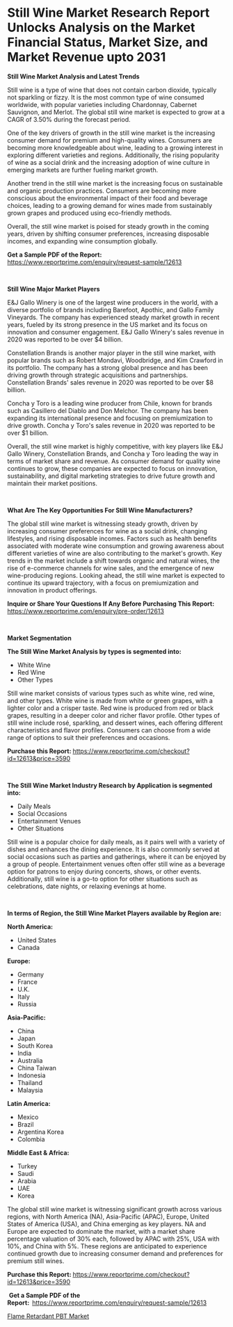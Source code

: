 <p><h1>Still Wine Market Research Report Unlocks Analysis on the Market Financial Status, Market Size, and Market Revenue upto 2031</h1></p><p><strong>Still Wine Market Analysis and Latest Trends</strong></p>
<p><p>Still wine is a type of wine that does not contain carbon dioxide, typically not sparkling or fizzy. It is the most common type of wine consumed worldwide, with popular varieties including Chardonnay, Cabernet Sauvignon, and Merlot. The global still wine market is expected to grow at a CAGR of 3.50% during the forecast period. </p><p>One of the key drivers of growth in the still wine market is the increasing consumer demand for premium and high-quality wines. Consumers are becoming more knowledgeable about wine, leading to a growing interest in exploring different varieties and regions. Additionally, the rising popularity of wine as a social drink and the increasing adoption of wine culture in emerging markets are further fueling market growth.</p><p>Another trend in the still wine market is the increasing focus on sustainable and organic production practices. Consumers are becoming more conscious about the environmental impact of their food and beverage choices, leading to a growing demand for wines made from sustainably grown grapes and produced using eco-friendly methods.</p><p>Overall, the still wine market is poised for steady growth in the coming years, driven by shifting consumer preferences, increasing disposable incomes, and expanding wine consumption globally.</p></p>
<p><strong>Get a Sample PDF of the Report:&nbsp;</strong> <a href="https://www.reportprime.com/enquiry/request-sample/12613">https://www.reportprime.com/enquiry/request-sample/12613</a></p>
<p>&nbsp;</p>
<p><strong>Still Wine Major Market Players</strong></p>
<p><p>E&J Gallo Winery is one of the largest wine producers in the world, with a diverse portfolio of brands including Barefoot, Apothic, and Gallo Family Vineyards. The company has experienced steady market growth in recent years, fueled by its strong presence in the US market and its focus on innovation and consumer engagement. E&J Gallo Winery's sales revenue in 2020 was reported to be over $4 billion.</p><p>Constellation Brands is another major player in the still wine market, with popular brands such as Robert Mondavi, Woodbridge, and Kim Crawford in its portfolio. The company has a strong global presence and has been driving growth through strategic acquisitions and partnerships. Constellation Brands' sales revenue in 2020 was reported to be over $8 billion.</p><p>Concha y Toro is a leading wine producer from Chile, known for brands such as Casillero del Diablo and Don Melchor. The company has been expanding its international presence and focusing on premiumization to drive growth. Concha y Toro's sales revenue in 2020 was reported to be over $1 billion.</p><p>Overall, the still wine market is highly competitive, with key players like E&J Gallo Winery, Constellation Brands, and Concha y Toro leading the way in terms of market share and revenue. As consumer demand for quality wine continues to grow, these companies are expected to focus on innovation, sustainability, and digital marketing strategies to drive future growth and maintain their market positions.</p></p>
<p>&nbsp;</p>
<p><strong>What Are The Key Opportunities For Still Wine Manufacturers?</strong></p>
<p><p>The global still wine market is witnessing steady growth, driven by increasing consumer preferences for wine as a social drink, changing lifestyles, and rising disposable incomes. Factors such as health benefits associated with moderate wine consumption and growing awareness about different varieties of wine are also contributing to the market's growth. Key trends in the market include a shift towards organic and natural wines, the rise of e-commerce channels for wine sales, and the emergence of new wine-producing regions. Looking ahead, the still wine market is expected to continue its upward trajectory, with a focus on premiumization and innovation in product offerings.</p></p>
<p><strong>Inquire or Share Your Questions If Any Before Purchasing This Report:</strong> <a href="https://www.reportprime.com/enquiry/pre-order/12613">https://www.reportprime.com/enquiry/pre-order/12613</a></p>
<p>&nbsp;</p>
<p><strong>Market Segmentation</strong></p>
<p><strong>The Still Wine Market Analysis by types is segmented into:</strong></p>
<p><ul><li>White Wine</li><li>Red Wine</li><li>Other Types</li></ul></p>
<p><p>Still wine market consists of various types such as white wine, red wine, and other types. White wine is made from white or green grapes, with a lighter color and a crisper taste. Red wine is produced from red or black grapes, resulting in a deeper color and richer flavor profile. Other types of still wine include rosé, sparkling, and dessert wines, each offering different characteristics and flavor profiles. Consumers can choose from a wide range of options to suit their preferences and occasions.</p></p>
<p><strong>Purchase this Report:&nbsp;</strong><a href="https://www.reportprime.com/checkout?id=12613&price=3590">https://www.reportprime.com/checkout?id=12613&price=3590</a></p>
<p>&nbsp;</p>
<p><strong>The Still Wine Market Industry Research by Application is segmented into:</strong></p>
<p><ul><li>Daily Meals</li><li>Social Occasions</li><li>Entertainment Venues</li><li>Other Situations</li></ul></p>
<p><p>Still wine is a popular choice for daily meals, as it pairs well with a variety of dishes and enhances the dining experience. It is also commonly served at social occasions such as parties and gatherings, where it can be enjoyed by a group of people. Entertainment venues often offer still wine as a beverage option for patrons to enjoy during concerts, shows, or other events. Additionally, still wine is a go-to option for other situations such as celebrations, date nights, or relaxing evenings at home.</p></p>
<p>&nbsp;</p>
<p><strong>In terms of Region, the Still Wine Market Players available by Region are:</strong></p>
<p>
    <p> <strong> North America: </strong>
        <ul>
            <li>United States</li>
            <li>Canada</li>
        </ul>
        </p> 
    <p> <strong> Europe: </strong>
        <ul>
            <li>Germany</li>
            <li>France</li>
            <li>U.K.</li>
            <li>Italy</li>
            <li>Russia</li>
        </ul>
        </p> 
    <p> <strong> Asia-Pacific: </strong>
        <ul>
            <li>China</li>
            <li>Japan</li>
            <li>South Korea</li>
            <li>India</li>
            <li>Australia</li>
            <li>China Taiwan</li>
            <li>Indonesia</li>
            <li>Thailand</li>
            <li>Malaysia</li>
        </ul>
        </p> 
    <p> <strong> Latin America: </strong>
        <ul>
            <li>Mexico</li>
            <li>Brazil</li>
            <li>Argentina Korea</li>
            <li>Colombia</li>
        </ul>
        </p> 
    <p> <strong> Middle East & Africa: </strong>
        <ul>
            <li>Turkey</li>
            <li>Saudi</li>
            <li>Arabia</li>
            <li>UAE</li>
            <li>Korea</li>
        </ul>
    </p>
    </p>
<p><p>The global still wine market is witnessing significant growth across various regions, with North America (NA), Asia-Pacific (APAC), Europe, United States of America (USA), and China emerging as key players. NA and Europe are expected to dominate the market, with a market share percentage valuation of 30% each, followed by APAC with 25%, USA with 10%, and China with 5%. These regions are anticipated to experience continued growth due to increasing consumer demand and preferences for premium still wines.</p></p>
<p><strong>Purchase this Report: </strong><a href="https://www.reportprime.com/checkout?id=12613&price=3590">https://www.reportprime.com/checkout?id=12613&price=3590</a></p>
<p>&nbsp;<strong>Get a Sample PDF of the Report:&nbsp;&nbsp;</strong><a href="https://www.reportprime.com/enquiry/request-sample/12613">https://www.reportprime.com/enquiry/request-sample/12613</a></p>
<p><strong></strong></p>
<p><p><a href="https://chivalrous-flock-a86.notion.site/Flame-Retardant-PBT-Market-Analysis-and-Market-Size-Global-Industry-Overview-Market-Segmentation-a-e7d8f83b91bd4fbcbdd90f6b2c9ecc51">Flame Retardant PBT Market</a></p></p>